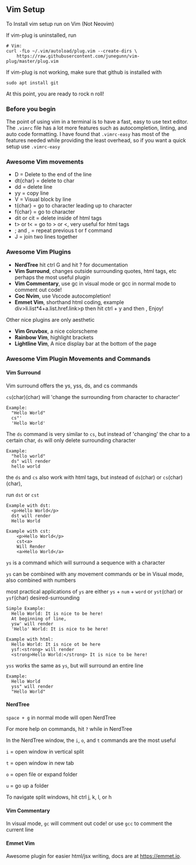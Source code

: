 ## Vim Setup
To Install vim setup run on Vim (Not Neovim)

If vim-plug is uninstalled, run 
```
# Vim:
curl -fLo ~/.vim/autoload/plug.vim --create-dirs \
    https://raw.githubusercontent.com/junegunn/vim-plug/master/plug.vim
```
If vim-plug is not working, make sure that github is installed with
```
sudo apt install git
```
At this point, you are ready to rock n roll!

### Before you begin
The point of using vim in a terminal is to have a fast, easy to use text editor. The `.vimrc` file has a lot more features such as autocompletion, linting, and auto code formatting. I have found that `.vimrc-easy` has most of the features needed while providing the least overhead, so if you want a quick setup use `.vimrc-easy`

### Awesome Vim movements
- D = Delete to the end of the line
- dt{char} = delete to char
- dd = delete line
- yy = copy line
- V = Visual block by line
- t{char} = go to character leading up to character
- f{char} = go to character
- dit or cit = delete inside of html tags
- t> or t< = go to > or <, very useful for html tags
- ; and , = repeat previous t or f command
- J = join two lines together

### Awesome Vim Plugins
- **NerdTree** hit ctrl G and hit ? for documentation
- **Vim Surround**, changes outside surrounding quotes, html tags, etc perhaps the most useful plugin
- **Vim Commentary**, use gc in visual mode or gcc in normal mode to comment out code!
- **Coc Nvim**, use Vscode autocompletion!
- **Emmet Vim**, shorthand html coding, example div>li.list*4+a.list.href.link>p
  then hit ctrl + y and then , Enjoy!

Other nice plugins are only aesthetic
- **Vim Gruvbox**, a nice colorscheme
- **Rainbow Vim**, highlight brackets
- **Lightline Vim**, A nice display bar at the bottom of the page

### Awesome Vim Plugin Movements and Commands
#### Vim Surround

Vim surround offers the ys, yss, ds, and cs commands

`cs`(char)(char) will 'change the surrounding from character to character'

```
Example:
  "Hello World"
  cs"'
  'Hello World'
```

The `ds` command is very similar to `cs`, but instead of 'changing' the char to a certain char, `ds` will only delete surrounding character

```
Example:
  "hello world"
  ds" will render
  hello world
```

the `ds` and `cs` also work with html tags, but instead of `ds`(char) or `cs`(char)(char), 

run `dst` or `cst`<desired-tag-name>

```
Example with dst:
  <p>Hello World</p>
  dst will render
  Hello World

Example with cst:
    <p>Hello World</p>
    cst<a>
    Will Render
    <a>Hello World</a>
```

`ys` is a command which will surround a sequence with a character

`ys` can be combined with any movement commands or be in Visual mode, also combined with numbers

most practical applications of `ys` are either `ys` + `num` + `word` or `yst`(char) or `ysf`(char) desired-surrounding

```
Simple Example:
  Hello World: It is nice to be here!
  At beginning of line,
  ysw' will render
  'Hello' World: It is nice to be here!

Example with html:
  Hello World: It is nice ot be here
  ysf:<strong> will render
  <strong>Hello World:</strong> It is nice to be here!
```

`yss` works the same as `ys`, but will surround an entire line

```
Example:
  Hello World
  yss" will render
  "Hello World"
```

#### NerdTree
`space + g` in normal mode will open NerdTree

For more help on commands, hit `?` while in NerdTree

In the NerdTree window, the `i`, `o`, and `t` commands are the most useful

`i` = open window in vertical split

`t` = open window in new tab

`o` = open file or expand folder

`u` = go up a folder

To navigate split windows, hit ctrl j, k, l, or h

#### Vim Commentary 
In visual mode, `gc` will comment out code! or use `gcc` to comment the current line

#### Emmet Vim
Awesome plugin for easier html/jsx writing, docs are at https://emmet.io.
